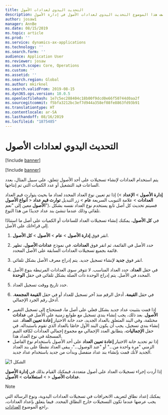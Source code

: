 ```yaml
---
title: التحديث اليدوي لعدادات الأصول
description: يصف هذا الموضوع التحديث اليدوي لعدادات الأصول‬ في إدارة الأصول.
author: josaw1
manager: AnnBe
ms.date: 08/15/2019
ms.topic: article
ms.prod: ''
ms.service: dynamics-ax-applications
ms.technology: ''
ms.search.form: ''
audience: Application User
ms.reviewer: josaw
ms.search.scope: Core, Operations
ms.custom: ''
ms.assetid: ''
ms.search.region: Global
ms.author: mkirknel
ms.search.validFrom: 2019-08-15
ms.dyn365.ops.version: 10.0.5
ms.openlocfilehash: 1e7c5ec288404c18b00f9dcd0e66f50744d0aa2f
ms.sourcegitcommit: f5bfa3212bc3ef7d944a358ef08fe8863fd93b91
ms.translationtype: HT
ms.contentlocale: ar-SA
ms.lasthandoff: 08/16/2019
ms.locfileid: "1875485"
---
```

# <a name="manual-update-of-asset-counters"></a>التحديث اليدوي لعدادات الأصول

[!include [banner](../../includes/banner.md)]

[!include [banner](../../includes/preview-banner.md)]


يتم استخدام العدادات لإنشاء تسجيلات على أحد الأصول تتعلق، على سبيل المثال، بعدد الساعات قيد التشغيل أو عدد الكميات التي تم إنتاجها.

إذا تم تعيين نوع العداد المحدد لعداد ما بحيث يتوارث قيم العداد (**إدارة الأصول** > **الإعداد** > **أنواع الأصول‏‎** > **العدادات** > علامة التبويب السريعة **عام** > زر التبديل **توارث قيم عداد الأصول** معين إلى "نعم")، فسيتم تحديث كل أصل تابع يستخدم نوع العداد نفسه بشكل تلقائي وذلك عندما تنشئ بند عداد جديدًا من هذا النوع.

في **كل الأصول**، يمكنك إنشاء تسجيلات العداد للساعات أو الكميات على أصل ما استنادًا إلى قراءاتك على الأصل.

1. انقر فوق **إدارة الأصول** > **عام** > **الأصول** > **كل الأصول**.

2. حدد الأصل في القائمة، ثم انقر فوق **العدادات**. في نموذج **عدادات الأصول**، تظهر قائمة بجميع تسجيلات العدادات السابقة على الأصل المحدد.

3. انقر فوق **جديد** لإنشاء تسجيل جديد. يتم إدراج معرف الأصل بشكل تلقائي.

4. في حقل **العداد**، حدد العداد المناسب. لا تتوفر سوى العدادات المرتبطة بنوع الأصل المحدد في الأصل. يتم إدراج الوحدة ذات الصلة بشكل تلقائي في حقل **الوحدة**.

5. حدد تاريخ ووقت تسجيل العداد.

6. في حقل **القيمة**، أدخل الرقم منذ آخر تسجيل للعداد أو في حقل **القيمة المجمعة**، أدخل رقم الجرد الإجمالي.

- إذا قمت بتثبيت عداد جديد بشكل فعلي على أصل ما، فستحتاج إلى تسجيل التغيير على الأصل في **عدادات‏‎ الأصول**. بعد ذلك، يجب إنشاء بندي تسجيل مع طوابع زمنية مختلفة، وفي البند المتعلق بالعداد الجديد، حدد خانة الاختيار **إعادة تعيين العداد**. عند إنشاء بندي تسجيل، يجب أن يكون البند الأول خاصًا بالعداد الذي تقوم باستبداله. في حقل **الإجماليات**، يتطابق العدد الإجمالي مع مجموع إجمالي العدادات لكافة القيم المسجلة في نوع العداد هذا.  
- إذا تم تحديد خانة الاختيار **إعادة تعيين العداد** على أحد الأصول باستخدام نوع الفاصل الزمني "مرة واحدة من..." أو "عند الوصول..."، يبقى العداد نشطًا على بند العداد الجديد لأنك قمت بإنشاء بند عداد منفصل وبدأت من جديد باستخدام عداد جديد.

![الشكل 1](media/11-work-orders.png)


إذا أردت إجراء تسجيلات العداد على أصول متعددة، فيمكنك القيام بذلك في **إدارة الأصول** > **استعلامات** > **الأصول‏‎** > **عدادات الأصول‏‎**.

>[!NOTE]
>يمكنك إعداد نطاق لتعريف الانحرافات في تسجيلات العدادات اليدوية، ونوع الرسالة التي يجب عرضها عندما تكون التسجيلات خارج النطاق المحدد. فيما يتعلق بإعداد العدادات، راجع الموضوع [العدادات](../setup-for-objects/counters.md).
